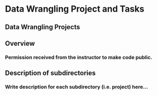 # Data Wrangling Project and Tasks
## Data Wrangling Projects

## Overview

### Permission received from the instructor to make code public.

## Description of subdirectories

### Write description for each subdirectory (i.e. project) here...
